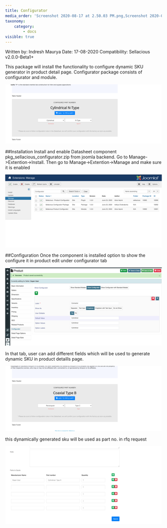 ```yaml
---
title: Configurator
media_order: 'Screenshot 2020-08-17 at 2.50.03 PM.png,Screenshot 2020-08-17 at 2.51.21 PM.png,Screenshot 2020-08-17 at 3.05.56 PM.png,Screenshot 2020-08-17 at 3.51.01 PM.png,Screenshot 2020-08-17 at 3.52.44 PM.png'
taxonomy:
    category:
        - docs
visible: true
---
```


Written by: Indresh Maurya
Date: 17-08-2020
Compatibility: Sellacious v2.0.0-Beta1+

This package will install the functionality to configure dynamic SKU generator in product detail page. Configurator package consists of configurator and module.

![](Screenshot%202020-08-17%20at%202.51.21%20PM.png)

##Installation
Install and enable Datasheet component pkg_sellacious_configurator.zip from joomla backend. Go to Manage->Extention->Install.
Then go to Manage->Extention->Manage and make sure it is enabled

![](Screenshot%202020-08-17%20at%202.50.03%20PM.png)

##Configuration
Once the component is installed option to show the configure it in product edit under configurator tab

![](Screenshot%202020-08-17%20at%203.05.56%20PM.png)

In that tab, user can add different fields which will be used to generate dynamic SKU in product detaills page.

![](Screenshot%202020-08-17%20at%203.51.01%20PM.png)

this dynamically generated sku will be used as part no. in rfq request

![](Screenshot%202020-08-17%20at%203.52.44%20PM.png)